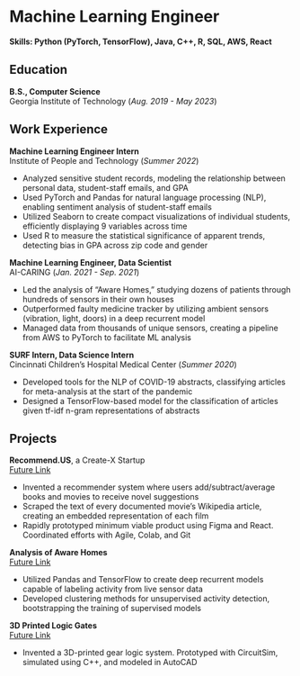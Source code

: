 # Machine Learning Engineer  
**Skills: Python (PyTorch, TensorFlow), Java, C++, R, SQL, AWS, React**

## Education			        		
**B.S., Computer Science**  
Georgia Institute of Technology (_Aug. 2019 - May 2023_)

## Work Experience
**Machine Learning Engineer Intern**  
Institute of People and Technology (_Summer 2022_)
  - Analyzed sensitive student records, modeling the relationship between personal data, student-staff emails, and GPA
  - Used PyTorch and Pandas for natural language processing (NLP), enabling sentiment analysis of student-staff emails
  - Utilized Seaborn to create compact visualizations of individual students, efficiently displaying 9 variables across time
  - Used R to measure the statistical significance of apparent trends, detecting bias in GPA across zip code and gender

**Machine Learning Engineer, Data Scientist**  
AI-CARING (_Jan. 2021 - Sep. 2021_)
- Led the analysis of “Aware Homes,” studying dozens of patients through hundreds of sensors in their own houses
- Outperformed faulty medicine tracker by utilizing ambient sensors (vibration, light, doors) in a deep recurrent model
- Managed data from thousands of unique sensors, creating a pipeline from AWS to PyTorch to facilitate ML analysis

**SURF Intern, Data Science Intern**  
Cincinnati Children’s Hospital Medical Center (_Summer 2020_)
- Developed tools for the NLP of COVID-19 abstracts, classifying articles for meta-analysis at the start of the pandemic
- Designed a TensorFlow-based model for the classification of articles given tf-idf n-gram representations of abstracts

## Projects
**Recommend.US**, a Create-X Startup  
[Future Link](https://www.linkedin.com/in/jacobwilliams314/)
- Invented a recommender system where users add/subtract/average books and movies to receive novel suggestions
- Scraped the text of every documented movie’s Wikipedia article, creating an embedded representation of each film
- Rapidly prototyped minimum viable product using Figma and React. Coordinated efforts with Agile, Colab, and Git

**Analysis of Aware Homes**  
[Future Link](https://www.linkedin.com/in/jacobwilliams314/)
- Utilized Pandas and TensorFlow to create deep recurrent models capable of labeling activity from live sensor data
- Developed clustering methods for unsupervised activity detection, bootstrapping the training of supervised models

**3D Printed Logic Gates**  
[Future Link](https://www.linkedin.com/in/jacobwilliams314/)
- Invented a 3D-printed gear logic system. Prototyped with CircuitSim, simulated using C++, and modeled in AutoCAD
